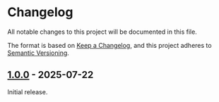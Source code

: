 # Changelog

All notable changes to this project will be documented in this file.

The format is based on [Keep a Changelog](https://keepachangelog.com/en/1.1.0/),
and this project adheres to [Semantic Versioning](https://semver.org/spec/v2.0.0.html).


## [1.0.0] - 2025-07-22

Initial release.

[1.0.0]: https://codeberg.org/svetogam/gdreuse/releases/tag/v1.0.0
